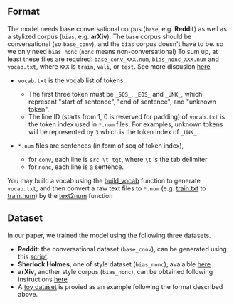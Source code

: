 
## Format
The model needs base conversational corpus (`base`, e.g. **Reddit**) as well as a stylized corpus (`bias`, e.g. **arXiv**).
The `base` corpus should be conversational (so `base_conv`), and the `bias` corpus doesn't have to be. so we only need `bias_nonc` (`nonc` means non-conversational)
To sum up, at least these files are required: `base_conv_XXX.num`, `bias_nonc_XXX.num` and `vocab.txt`, where `XXX` is `train`, `vali`, or `test`.
See more discusion [here](https://github.com/golsun/StyleFusion/issues/3)


* `vocab.txt` is the vocab list of tokens. 
  * The first three token must be `_SOS_`, `_EOS_` and `_UNK_`, which represent "start of sentence", "end of sentence", and "unknown token".
  * The line ID (starts from 1, 0 is reserved for padding) of `vocab.txt` is the token index used in `*.num` files. For examples, unknown tokens will be represented by `3` which is the token index of `_UNK_`. 

* `*.num` files are sentences (in form of seq of token index), 
  * for `conv`, each line is `src \t tgt`, where `\t` is the tab delimiter
  * for `nonc`, each line is a sentence.

You may build a vocab using the [build_vocab](https://github.com/golsun/NLP-tools/blob/master/data_prepare.py#L266) function to generate `vocab.txt`,
and then convert a raw text files to `*.num` 
(e.g. [train.txt](https://github.com/golsun/SpaceFusion/blob/master/data/toy/train.txt) to [train.num](https://github.com/golsun/SpaceFusion/blob/master/data/toy/train.num))
by the [text2num](https://github.com/golsun/NLP-tools/blob/master/data_prepare.py#L381) function


## Dataset
In our paper, we trained the model using the following three datasets. 
* **Reddit**: the conversational dataset (`base_conv`), can be generated using this [script](https://github.com/golsun/SpaceFusion/tree/master/data#multi-ref-reddit).
* **Sherlock Holmes**, one of style dataset (`bias_nonc`), avaialble [here](https://github.com/golsun/StyleFusion/tree/master/data/Holmes)
* **arXiv**, another style corpus (`bias_nonc`), can be obtained following instructions [here](https://github.com/golsun/StyleFusion/tree/master/data/arXiv)
* A [toy dataset](https://github.com/golsun/StyleFusion/tree/master/data/toy) is provied as an example following the format described above.

